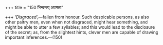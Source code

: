 +++
title = "150 भिन्दन्त्य् अवमता"

+++
‘*Disgraced*’,—fallen from honour. Such despicable persons, as also
other paltry men, even when not disgraced, might hear something, and
might be able to utter a few syllables; and this would lead to the
disclosure of the secret; as, from the slightest hints, clever men are
capable of drawing important inferences.—(150)


